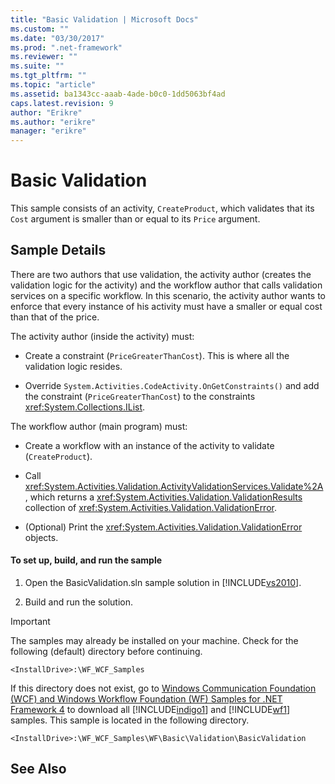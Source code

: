 ```yaml
---
title: "Basic Validation | Microsoft Docs"
ms.custom: ""
ms.date: "03/30/2017"
ms.prod: ".net-framework"
ms.reviewer: ""
ms.suite: ""
ms.tgt_pltfrm: ""
ms.topic: "article"
ms.assetid: ba1343cc-aaab-4ade-b0c0-1dd5063bf4ad
caps.latest.revision: 9
author: "Erikre"
ms.author: "erikre"
manager: "erikre"
---
```

# Basic Validation
This sample consists of an activity, `CreateProduct`, which validates that its `Cost` argument is smaller than or equal to its `Price` argument.  
  
## Sample Details  
 There are two authors that use validation, the activity author (creates the validation logic for the activity) and the workflow author that calls validation services on a specific workflow. In this scenario, the activity author wants to enforce that every instance of his activity must have a smaller or equal cost than that of the price.  
  
 The activity author (inside the activity) must:  
  
-   Create a constraint (`PriceGreaterThanCost`). This is where all the validation logic resides.  
  
-   Override `System.Activities.CodeActivity.OnGetConstraints()` and add the constraint (`PriceGreaterThanCost`) to the constraints <xref:System.Collections.IList>.  
  
 The workflow author (main program) must:  
  
-   Create a workflow with an instance of the activity to validate (`CreateProduct`).  
  
-   Call <xref:System.Activities.Validation.ActivityValidationServices.Validate%2A>, which returns a <xref:System.Activities.Validation.ValidationResults> collection of <xref:System.Activities.Validation.ValidationError>.  
  
-   (Optional) Print the <xref:System.Activities.Validation.ValidationError> objects.  
  
#### To set up, build, and run the sample  
  
1.  Open the BasicValidation.sln sample solution in [!INCLUDE[vs2010](../../../../includes/vs2010-md.md)].  
  
2.  Build and run the solution.  
  
> [!IMPORTANT]
>  The samples may already be installed on your machine. Check for the following (default) directory before continuing.  
>   
>  `<InstallDrive>:\WF_WCF_Samples`  
>   
>  If this directory does not exist, go to [Windows Communication Foundation (WCF) and Windows Workflow Foundation (WF) Samples for .NET Framework 4](http://go.microsoft.com/fwlink/?LinkId=150780) to download all [!INCLUDE[indigo1](../../../../includes/indigo1-md.md)] and [!INCLUDE[wf1](../../../../includes/wf1-md.md)] samples. This sample is located in the following directory.  
>   
>  `<InstallDrive>:\WF_WCF_Samples\WF\Basic\Validation\BasicValidation`  
  
## See Also